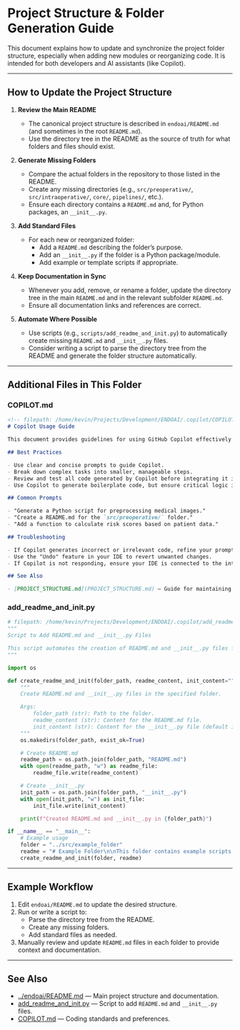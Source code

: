 # Project Structure & Folder Generation Guide

This document explains how to update and synchronize the project folder structure, especially when adding new modules or reorganizing code. It is intended for both developers and AI assistants (like Copilot).

---

## How to Update the Project Structure

1. **Review the Main README**

   - The canonical project structure is described in `endoai/README.md` (and sometimes in the root `README.md`).
   - Use the directory tree in the README as the source of truth for what folders and files should exist.

2. **Generate Missing Folders**

   - Compare the actual folders in the repository to those listed in the README.
   - Create any missing directories (e.g., `src/preoperative/`, `src/intraoperative/`, `core/`, `pipelines/`, etc.).
   - Ensure each directory contains a `README.md` and, for Python packages, an `__init__.py`.

3. **Add Standard Files**

   - For each new or reorganized folder:
     - Add a `README.md` describing the folder’s purpose.
     - Add an `__init__.py` if the folder is a Python package/module.
     - Add example or template scripts if appropriate.

4. **Keep Documentation in Sync**

   - Whenever you add, remove, or rename a folder, update the directory tree in the main `README.md` and in the relevant subfolder `README.md`.
   - Ensure all documentation links and references are correct.

5. **Automate Where Possible**

   - Use scripts (e.g., `scripts/add_readme_and_init.py`) to automatically create missing `README.md` and `__init__.py` files.
   - Consider writing a script to parse the directory tree from the README and generate the folder structure automatically.

---

## Additional Files in This Folder

### COPILOT.md
```markdown
<!-- filepath: /home/kevin/Projects/Development/ENDOAI/.copilot/COPILOT.md -->
# Copilot Usage Guide

This document provides guidelines for using GitHub Copilot effectively in the ENDOAI project.

## Best Practices

- Use clear and concise prompts to guide Copilot.
- Break down complex tasks into smaller, manageable steps.
- Review and test all code generated by Copilot before integrating it into the project.
- Use Copilot to generate boilerplate code, but ensure critical logic is reviewed and optimized manually.

## Common Prompts

- "Generate a Python script for preprocessing medical images."
- "Create a README.md for the `src/preoperative/` folder."
- "Add a function to calculate risk scores based on patient data."

## Troubleshooting

- If Copilot generates incorrect or irrelevant code, refine your prompt or provide more context.
- Use the "Undo" feature in your IDE to revert unwanted changes.
- If Copilot is not responding, ensure your IDE is connected to the internet and the Copilot extension is enabled.

## See Also

- [PROJECT_STRUCTURE.md](PROJECT_STRUCTURE.md) — Guide for maintaining the project structure.
```

### add_readme_and_init.py
```python
# filepath: /home/kevin/Projects/Development/ENDOAI/.copilot/add_readme_and_init.py
"""
Script to Add README.md and __init__.py Files

This script automates the creation of README.md and __init__.py files for missing folders in the ENDOAI project.
"""

import os

def create_readme_and_init(folder_path, readme_content, init_content=""):
    """
    Create README.md and __init__.py files in the specified folder.

    Args:
        folder_path (str): Path to the folder.
        readme_content (str): Content for the README.md file.
        init_content (str): Content for the __init__.py file (default is empty).
    """
    os.makedirs(folder_path, exist_ok=True)

    # Create README.md
    readme_path = os.path.join(folder_path, "README.md")
    with open(readme_path, "w") as readme_file:
        readme_file.write(readme_content)

    # Create __init__.py
    init_path = os.path.join(folder_path, "__init__.py")
    with open(init_path, "w") as init_file:
        init_file.write(init_content)

    print(f"Created README.md and __init__.py in {folder_path}")

if __name__ == "__main__":
    # Example usage
    folder = "../src/example_folder"
    readme = "# Example Folder\n\nThis folder contains example scripts and modules."
    create_readme_and_init(folder, readme)
```

---

## Example Workflow

1. Edit `endoai/README.md` to update the desired structure.
2. Run or write a script to:
    - Parse the directory tree from the README.
    - Create any missing folders.
    - Add standard files as needed.
3. Manually review and update `README.md` files in each folder to provide context and documentation.

---

## See Also

- [../endoai/README.md](../endoai/README.md) — Main project structure and documentation.
- [add_readme_and_init.py](add_readme_and_init.py) — Script to add `README.md` and `__init__.py` files.
- [COPILOT.md](COPILOT.md) — Coding standards and preferences.
